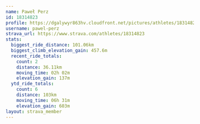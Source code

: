 ```yaml
---
name: Paweł Perz
id: 18314823
profile: https://dgalywyr863hv.cloudfront.net/pictures/athletes/18314823/5244308/1/large.jpg
username: pawel-perz
strava_url: https://www.strava.com/athletes/18314823
stats:
  biggest_ride_distance: 101.06km
  biggest_climb_elevation_gain: 457.6m
  recent_ride_totals:
    count: 2
    distance: 36.11km
    moving_time: 02h 02m
    elevation_gain: 137m
  ytd_ride_totals:
    count: 6
    distance: 103km
    moving_time: 06h 31m
    elevation_gain: 603m
layout: strava_member
--- 
```


